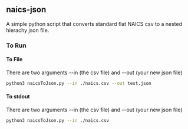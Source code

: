 ## naics-json

A simple python script that converts standard flat NAICS csv to a nested hierachy json file.


### To Run

#### To File
There are two arguments --in (the csv file) and --out (your new json file)

```bash
python3 naicsToJson.py --in ./naics.csv --out test.json
```

#### To stdout
There are two arguments --in (the csv file) and --out (your new json file)

```bash
python3 naicsToJson.py --in ./naics.csv
```